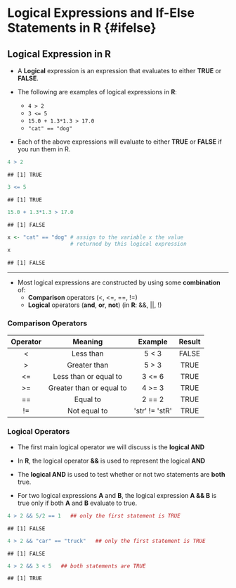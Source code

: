# Logical Expressions and If-Else Statements in R {#ifelse}



## Logical Expression in R

* A **Logical** expression is an expression that evaluates to either **TRUE** or **FALSE**.

* The following are examples of logical expressions in **R**:
    + `4 > 2`
    + `3 <= 5`
    + `15.0 + 1.3*1.3 > 17.0`
    + ` "cat" == "dog" `
    
* Each of the above expressions will evaluate to either
**TRUE** or **FALSE** if you run them in R.


```r
4 > 2
```

```
## [1] TRUE
```


```r
3 <= 5
```

```
## [1] TRUE
```


```r
15.0 + 1.3*1.3 > 17.0
```

```
## [1] FALSE
```


```r
x <- "cat" == "dog" # assign to the variable x the value 
                    # returned by this logical expression
x
```

```
## [1] FALSE
```

---

* Most logical expressions are constructed by using some **combination** of:
    + **Comparison** operators (<, <=, ==, !=)
    + **Logical** operators (**and**, **or**, **not**) (in **R**: &&, ||, !)

### Comparison Operators


|    Operator    |            Meaning             |       Example        |    Result    |
|:--------------:|:------------------------------:|:--------------------:|:------------:|
|       <        |           Less than            |        5 < 3         |    FALSE     |
|       >        |          Greater than          |        5 > 3         |     TRUE     |
|       <=       |     Less than or equal to      |        3 <= 6        |     TRUE     |
|       >=       |    Greater than or equal to    |        4 >= 3        |     TRUE     |
|       ==       |            Equal to            |        2 == 2        |     TRUE     |
|       !=       |          Not equal to          |    'str' != 'stR'    |     TRUE     |

### Logical Operators

* The first main logical operator we will discuss is the **logical AND**

* In **R**, the logical operator **&&** is used to represent the logical **AND**

* The **logical AND** is used to test whether or not two statements are **both** true.

* For two logical expressions **A** and **B**, the logical expression **A && B** is true
only if both **A** and **B** evaluate to true.


```r
4 > 2 && 5/2 == 1   ## only the first statement is TRUE
```

```
## [1] FALSE
```

```r
4 > 2 && "car" == "truck"   ## only the first statement is TRUE
```

```
## [1] FALSE
```

```r
4 > 2 && 3 < 5   ## both statements are TRUE
```

```
## [1] TRUE
```

